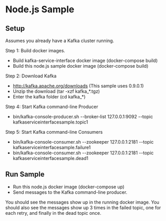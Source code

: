# Node.js Sample
## Setup
Assumes you already have a Kafka cluster running.

Step 1: Build docker images.
* Build kafka-service-interface docker image (docker-compose build)
* Build this node.js sample docker image (docker-compose build)

Step 2: Download Kafka
* http://kafka.apache.org/downloads (This sample uses 0.9.0.1)
* Unzip the download (tar -xzf kafka_*.tgz)
* Enter the kafka folder (cd kafka_*)

Step 4: Start Kafka command-line Producer
* bin/kafka-console-producer.sh --broker-list 127.0.0.1:9092 --topic kafkaserviceinterfacesample.topic1

Step 5: Start Kafka command-line Consumers
* bin/kafka-console-consumer.sh --zookeeper 127.0.0.1:2181 --topic kafkaserviceinterfacesample.failure1
* bin/kafka-console-consumer.sh --zookeeper 127.0.0.1:2181 --topic kafkaserviceinterfacesample.dead1

## Run Sample
* Run this node.js docker image (docker-compose up)
* Send messages to the Kafka command-line producer.

You should see the messages show up in the running docker image.
You should also see the messages show up 3 times in the failed topic, one for each retry, and finally in the
dead topic once.